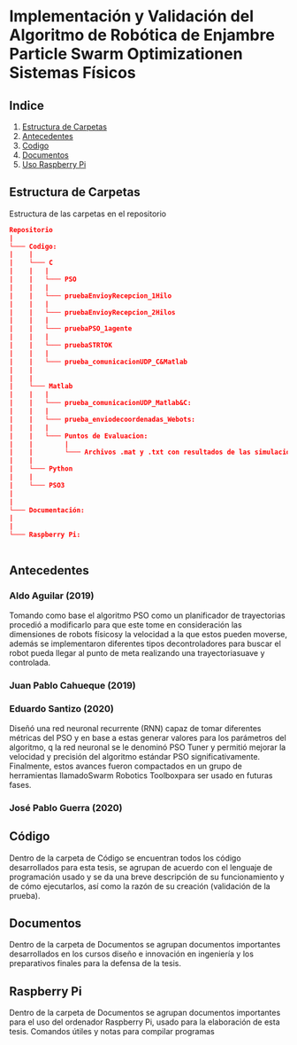 # Implementación y Validación del Algoritmo de Robótica de Enjambre Particle Swarm Optimizationen Sistemas Físicos

## Indice
1. [Estructura de Carpetas](#Estructura-de-Carpetas)
2. [Antecedentes](#Antecedentes)
3. [Codigo](#Codigo)
4. [Documentos](#Documentos)
5. [Uso Raspberry Pi](#Raspberry-Pi)

## Estructura de Carpetas
Estructura de las carpetas en el repositorio
```json
Repositorio
| 
└─── Codigo:
|    | 
|    └─── C
|    |   |
|    |   └─── PSO
|    |   |
|    |   └─── pruebaEnvioyRecepcion_1Hilo
|    |   |
|    |   └─── pruebaEnvioyRecepcion_2Hilos
|    |   |
|    |   └─── pruebaPSO_1agente
|    |   |
|    |   └─── pruebaSTRTOK
|    |   |
|    |   └─── prueba_comunicacionUDP_C&Matlab
|    |
|    |
|    └─── Matlab
|    |   |
|    |   └─── prueba_comunicacionUDP_Matlab&C:
|    |   |
|    |   └─── prueba_enviodecoordenadas_Webots:
|    |   |
|    |   └─── Puntos de Evaluacion:
|    |        |   
|    |        └─── Archivos .mat y .txt con resultados de las simulaciones en Webots
|    |
|    └─── Python
| 	 |
| 	 └─── PSO3
| 	   
| 
└─── Documentación:
|
|
└─── Raspberry Pi:
	   
```

## Antecedentes 
### Aldo Aguilar (2019)
Tomando como base el algoritmo PSO como un planificador de trayectorias procedió a modificarlo para que este tome en consideración las dimensiones de robots físicosy la velocidad a la que estos pueden moverse, además se implementaron diferentes tipos decontroladores para buscar el robot pueda llegar al punto de meta realizando una trayectoriasuave y controlada.

### Juan Pablo Cahueque (2019)

### Eduardo Santizo (2020)
Diseñó una red neuronal recurrente (RNN) capaz de tomar diferentes métricas del PSO y en base a estas generar valores para los parámetros del algoritmo, q la red neuronal se le denominó PSO Tuner y permitió mejorar la velocidad y precisión del algoritmo estándar PSO significativamente. Finalmente, estos avances fueron compactados en un grupo de herramientas llamadoSwarm Robotics Toolboxpara ser usado en futuras fases.

### José Pablo Guerra (2020)


## Código
Dentro de la carpeta de Código se encuentran todos los código desarrollados para esta tesis, se agrupan de acuerdo con el  lenguaje de programación usado y se da una breve descripción de su funcionamiento y de cómo ejecutarlos, así como la razón de su creación (validación de la prueba).    


## Documentos
Dentro de la carpeta de Documentos se agrupan documentos importantes desarrollados en los cursos diseño e innovación en ingeniería y los preparativos finales para la defensa de la tesis.


## Raspberry Pi
Dentro de la carpeta de Documentos se agrupan documentos importantes para el uso del ordenador Raspberry Pi, usado para la elaboración de esta tesis. Comandos útiles y notas para compilar programas



